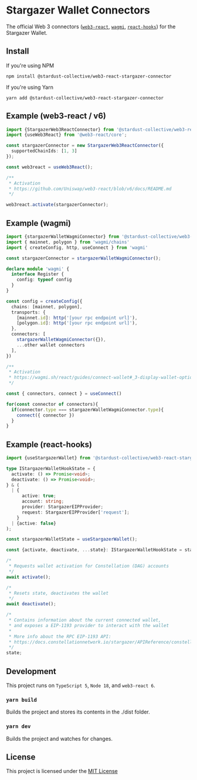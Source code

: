 # Stargazer Wallet Connectors

The official Web 3 connectors ([`web3-react`](https://github.com/NoahZinsmeister/web3-react/tree/v6), [`wagmi`](https://wagmi.sh/), [`react-hooks`](https://react.dev/reference/react/hooks)) for the Stargazer Wallet.

## Install

If you're using NPM

`npm install @stardust-collective/web3-react-stargazer-connector`

If you're using Yarn

`yarn add @stardust-collective/web3-react-stargazer-connector`

## Example (web3-react / v6)

```typescript
import {StargazerWeb3ReactConnector} from '@stardust-collective/web3-react-stargazer-connector';
import {useWeb3React} from '@web3-react/core';

const stargazerConnector = new StargazerWeb3ReactConnector({
  supportedChainIds: [1, 3]
});

const web3react = useWeb3React();

/**
 * Activation
 * https://github.com/Uniswap/web3-react/blob/v6/docs/README.md
 */

web3react.activate(stargazerConnector);
```

## Example (wagmi)

```typescript
import {stargazerWalletWagmiConnector} from '@stardust-collective/web3-react-stargazer-connector';
import { mainnet, polygon } from 'wagmi/chains'
import { createConfig, http, useConnect } from 'wagmi'

const stargazerConnector = stargazerWalletWagmiConnector();

declare module 'wagmi' {
  interface Register {
    config: typeof config
  }
}

const config = createConfig({
  chains: [mainnet, polygon],
  transports: {
    [mainnet.id]: http('[your rpc endpoint url]'),
    [polygon.id]: http('[your rpc endpoint url]'),
  },
  connectors: [
    stargazerWalletWagmiConnector({}),
    ...other wallet connectors
  ],
})

/**
 * Activation
 * https://wagmi.sh/react/guides/connect-wallet#_3-display-wallet-options
 */

const { connectors, connect } = useConnect()

for(const connector of connectors){
  if(connector.type === stargazerWalletWagmiConnector.type){
    connect({ connector })
  }
}

```

## Example (react-hooks)

```typescript
import {useStargazerWallet} from '@stardust-collective/web3-react-stargazer-connector';

type IStargazerWalletHookState = {
  activate: () => Promise<void>;
  deactivate: () => Promise<void>;
} & (
  | {
      active: true;
      account: string;
      provider: StargazerEIPProvider;
      request: StargazerEIPProvider['request'];
    }
  | {active: false}
);

const stargazerWalletState = useStargazerWallet();

const {activate, deactivate, ...state}: IStargazerWalletHookState = stargazerWalletState;

/*
 * Requests wallet activation for Constellation (DAG) accounts
 */
await activate();

/*
 * Resets state, deactivates the wallet
 */
await deactivate();

/*
 * Contains information about the current connected wallet,
 * and exposes a EIP-1193 provider to interact with the wallet
 *
 * More info about the RPC EIP-1193 API:
 * https://docs.constellationnetwork.io/stargazer/APIReference/constellationRPCAPI/
 */
state;
```

## Development

This project runs on `TypeScript 5`, `Node 18`, and `web3-react 6`.

### `yarn build`

Builds the project and stores its contents in the ./dist folder.

### `yarn dev`

Builds the project and watches for changes.

## License

This project is licensed under the [MIT License](./LICENSE)
